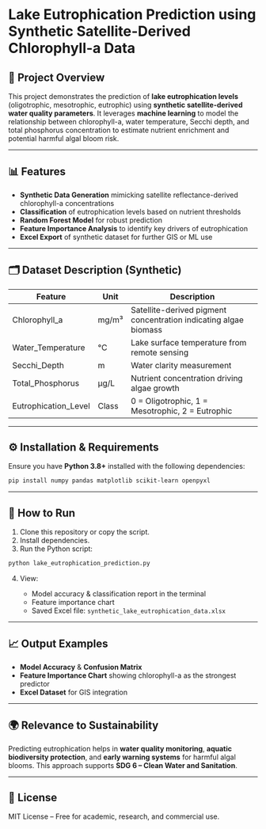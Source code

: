 
# Lake Eutrophication Prediction using Synthetic Satellite-Derived Chlorophyll-a Data

## 📌 Project Overview

This project demonstrates the prediction of **lake eutrophication levels** (oligotrophic, mesotrophic, eutrophic) using **synthetic satellite-derived water quality parameters**.
It leverages **machine learning** to model the relationship between chlorophyll-a, water temperature, Secchi depth, and total phosphorus concentration to estimate nutrient enrichment and potential harmful algal bloom risk.

---

## 📊 Features

* **Synthetic Data Generation** mimicking satellite reflectance-derived chlorophyll-a concentrations
* **Classification** of eutrophication levels based on nutrient thresholds
* **Random Forest Model** for robust prediction
* **Feature Importance Analysis** to identify key drivers of eutrophication
* **Excel Export** of synthetic dataset for further GIS or ML use

---

## 🗂 Dataset Description (Synthetic)

| Feature               | Unit  | Description                                                      |
| --------------------- | ----- | ---------------------------------------------------------------- |
| Chlorophyll\_a        | mg/m³ | Satellite-derived pigment concentration indicating algae biomass |
| Water\_Temperature    | °C    | Lake surface temperature from remote sensing                     |
| Secchi\_Depth         | m     | Water clarity measurement                                        |
| Total\_Phosphorus     | µg/L  | Nutrient concentration driving algae growth                      |
| Eutrophication\_Level | Class | 0 = Oligotrophic, 1 = Mesotrophic, 2 = Eutrophic                 |

---

## ⚙️ Installation & Requirements

Ensure you have **Python 3.8+** installed with the following dependencies:

```bash
pip install numpy pandas matplotlib scikit-learn openpyxl
```

---

## 🚀 How to Run

1. Clone this repository or copy the script.
2. Install dependencies.
3. Run the Python script:

```bash
python lake_eutrophication_prediction.py
```

4. View:

   * Model accuracy & classification report in the terminal
   * Feature importance chart
   * Saved Excel file: `synthetic_lake_eutrophication_data.xlsx`

---

## 📈 Output Examples

* **Model Accuracy** & **Confusion Matrix**
* **Feature Importance Chart** showing chlorophyll-a as the strongest predictor
* **Excel Dataset** for GIS integration

---

## 🌍 Relevance to Sustainability

Predicting eutrophication helps in **water quality monitoring**, **aquatic biodiversity protection**, and **early warning systems** for harmful algal blooms.
This approach supports **SDG 6 – Clean Water and Sanitation**.

---

## 📜 License

MIT License – Free for academic, research, and commercial use.


